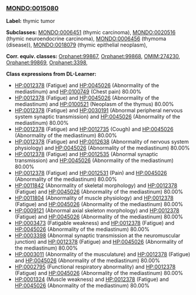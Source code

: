 
### [MONDO:0015080](http://purl.obolibrary.org/obo/MONDO_0015080)
**Label:** thymic tumor

**Subclasses:** [MONDO:0006451](http://purl.obolibrary.org/obo/MONDO_0006451) (thymic carcinoma), [MONDO:0020516](http://purl.obolibrary.org/obo/MONDO_0020516) (thymic neuroendocrine carcinoma), [MONDO:0006456](http://purl.obolibrary.org/obo/MONDO_0006456) (thymoma (disease)), [MONDO:0018079](http://purl.obolibrary.org/obo/MONDO_0018079) (thymic epithelial neoplasm), 

**Corr. equiv. classes:** [Orphanet:99867](http://www.orpha.net/ORDO/Orphanet_99867), [Orphanet:99868](http://www.orpha.net/ORDO/Orphanet_99868), [OMIM:274230](http://purl.obolibrary.org/obo/OMIM_274230), [Orphanet:99869](http://www.orpha.net/ORDO/Orphanet_99869), [Orphanet:3398](http://www.orpha.net/ORDO/Orphanet_3398), 

**Class expressions from DL-Learner:**

- [HP:0012378](http://purl.obolibrary.org/obo/HP_0012378) (Fatigue) and [HP:0045026](http://purl.obolibrary.org/obo/HP_0045026) (Abnormality of the mediastinum) and [HP:0100749](http://purl.obolibrary.org/obo/HP_0100749) (Chest pain) 80.00%
- [HP:0012378](http://purl.obolibrary.org/obo/HP_0012378) (Fatigue) and [HP:0045026](http://purl.obolibrary.org/obo/HP_0045026) (Abnormality of the mediastinum) and [HP:0100521](http://purl.obolibrary.org/obo/HP_0100521) (Neoplasm of the thymus) 80.00%
- [HP:0012378](http://purl.obolibrary.org/obo/HP_0012378) (Fatigue) and [HP:0030191](http://purl.obolibrary.org/obo/HP_0030191) (Abnormal peripheral nervous system synaptic transmission) and [HP:0045026](http://purl.obolibrary.org/obo/HP_0045026) (Abnormality of the mediastinum) 80.00%
- [HP:0012378](http://purl.obolibrary.org/obo/HP_0012378) (Fatigue) and [HP:0012735](http://purl.obolibrary.org/obo/HP_0012735) (Cough) and [HP:0045026](http://purl.obolibrary.org/obo/HP_0045026) (Abnormality of the mediastinum) 80.00%
- [HP:0012378](http://purl.obolibrary.org/obo/HP_0012378) (Fatigue) and [HP:0012638](http://purl.obolibrary.org/obo/HP_0012638) (Abnormality of nervous system physiology) and [HP:0045026](http://purl.obolibrary.org/obo/HP_0045026) (Abnormality of the mediastinum) 80.00%
- [HP:0012378](http://purl.obolibrary.org/obo/HP_0012378) (Fatigue) and [HP:0012535](http://purl.obolibrary.org/obo/HP_0012535) (Abnormal synaptic transmission) and [HP:0045026](http://purl.obolibrary.org/obo/HP_0045026) (Abnormality of the mediastinum) 80.00%
- [HP:0012378](http://purl.obolibrary.org/obo/HP_0012378) (Fatigue) and [HP:0012531](http://purl.obolibrary.org/obo/HP_0012531) (Pain) and [HP:0045026](http://purl.obolibrary.org/obo/HP_0045026) (Abnormality of the mediastinum) 80.00%
- [HP:0011842](http://purl.obolibrary.org/obo/HP_0011842) (Abnormality of skeletal morphology) and [HP:0012378](http://purl.obolibrary.org/obo/HP_0012378) (Fatigue) and [HP:0045026](http://purl.obolibrary.org/obo/HP_0045026) (Abnormality of the mediastinum) 80.00%
- [HP:0011804](http://purl.obolibrary.org/obo/HP_0011804) (Abnormality of muscle physiology) and [HP:0012378](http://purl.obolibrary.org/obo/HP_0012378) (Fatigue) and [HP:0045026](http://purl.obolibrary.org/obo/HP_0045026) (Abnormality of the mediastinum) 80.00%
- [HP:0009121](http://purl.obolibrary.org/obo/HP_0009121) (Abnormal axial skeleton morphology) and [HP:0012378](http://purl.obolibrary.org/obo/HP_0012378) (Fatigue) and [HP:0045026](http://purl.obolibrary.org/obo/HP_0045026) (Abnormality of the mediastinum) 80.00%
- [HP:0003473](http://purl.obolibrary.org/obo/HP_0003473) (Fatigable weakness) and [HP:0012378](http://purl.obolibrary.org/obo/HP_0012378) (Fatigue) and [HP:0045026](http://purl.obolibrary.org/obo/HP_0045026) (Abnormality of the mediastinum) 80.00%
- [HP:0003398](http://purl.obolibrary.org/obo/HP_0003398) (Abnormal synaptic transmission at the neuromuscular junction) and [HP:0012378](http://purl.obolibrary.org/obo/HP_0012378) (Fatigue) and [HP:0045026](http://purl.obolibrary.org/obo/HP_0045026) (Abnormality of the mediastinum) 80.00%
- [HP:0003011](http://purl.obolibrary.org/obo/HP_0003011) (Abnormality of the musculature) and [HP:0012378](http://purl.obolibrary.org/obo/HP_0012378) (Fatigue) and [HP:0045026](http://purl.obolibrary.org/obo/HP_0045026) (Abnormality of the mediastinum) 80.00%
- [HP:0002795](http://purl.obolibrary.org/obo/HP_0002795) (Functional respiratory abnormality) and [HP:0012378](http://purl.obolibrary.org/obo/HP_0012378) (Fatigue) and [HP:0045026](http://purl.obolibrary.org/obo/HP_0045026) (Abnormality of the mediastinum) 80.00%
- [HP:0001324](http://purl.obolibrary.org/obo/HP_0001324) (Muscle weakness) and [HP:0012378](http://purl.obolibrary.org/obo/HP_0012378) (Fatigue) and [HP:0045026](http://purl.obolibrary.org/obo/HP_0045026) (Abnormality of the mediastinum) 80.00%


